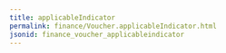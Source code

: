 ```yaml
---
title: applicableIndicator
permalink: finance/Voucher.applicableIndicator.html
jsonid: finance_voucher_applicableindicator
---
```

